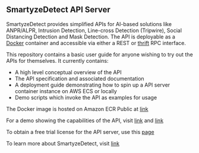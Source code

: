 ## SmartyzeDetect API Server

SmartyzeDetect provides simplified APIs for AI-based solutions like ANPR/ALPR, Intrusion Detection, Line-cross Detection (Tripwire), Social Distancing Detection and Mask Detection. The API is deployable as a [Docker](https://www.docker.com/) container and accessible via either a REST or [thrift](https://thrift.apache.org/) RPC interface.

This repository contains a basic user guide for anyone wishing to try out the APIs for themselves. It currently contains:
  - A high level conceptual overview of the API
  - The API specification and associated documentation
  - A deployment guide demonstrating how to spin up a API server container instance on AWS ECS or locally
  - Demo scripts which invoke the API as examples for usage

The Docker image is hosted on Amazon ECR Public at [link](https://gallery.ecr.aws/smartyzedetect/ml/sd-apiserver)

For a demo showing the capabilities of the API, visit [link](https://youtu.be/zlnMdlDxsyQ) and [link](https://youtu.be/_sKi-1qHNwU)

To obtain a free trial license for the API server, use this [page](https://www.smartyzedetect.com/pages/sdkfreetrial)

To learn more about SmartyzeDetect, visit [link](https://www.smartyzedetect.com)

